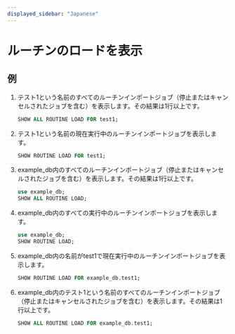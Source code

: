 ```yaml
---
displayed_sidebar: "Japanese"
---
```


# ルーチンのロードを表示

## 例

1. テスト1という名前のすべてのルーチンインポートジョブ（停止またはキャンセルされたジョブを含む）を表示します。その結果は1行以上です。

    ```sql
    SHOW ALL ROUTINE LOAD FOR test1;
    ```

2. テスト1という名前の現在実行中のルーチンインポートジョブを表示します。

    ```sql
    SHOW ROUTINE LOAD FOR test1;
    ```

3. example_db内のすべてのルーチンインポートジョブ（停止またはキャンセルされたジョブを含む）を表示します。その結果は1行以上です。

    ```sql
    use example_db;
    SHOW ALL ROUTINE LOAD;
    ```

4. example_db内のすべての実行中のルーチンインポートジョブを表示します。

    ```sql
    use example_db;
    SHOW ROUTINE LOAD;
    ```

5. example_db内の名前がtest1で現在実行中のルーチンインポートジョブを表示します。

    ```sql
    SHOW ROUTINE LOAD FOR example_db.test1;
    ```

6. example_db内のテスト1という名前のすべてのルーチンインポートジョブ（停止またはキャンセルされたジョブを含む）を表示します。その結果は1行以上です。

    ```sql
    SHOW ALL ROUTINE LOAD FOR example_db.test1;
    ```